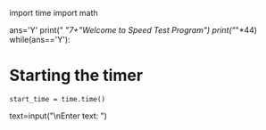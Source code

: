 import time
import math

ans='Y'
print(" "*7+"Welcome to Speed Test Program")
print("*"*44)
while(ans=='Y'):

# Starting the timer
    start_time = time.time()
text=input("\nEnter text: ")
